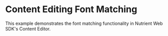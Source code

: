 # Content Editing Font Matching

This example demonstrates the font matching functionality in Nutrient Web SDK's Content Editor.
